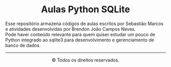 <h1 align="center">Aulas Python SQLite</h1>

<div>
  <p>
  Esse repositório armazena códigos de aulas escritos por Sebastião Marcos e atividades desenvolvidas por Brendon João Campos Neves. <br>
  Pode haver conteúdo relevante para quem quiser estudar um pouco de Python integrado ao sqlite3 para desenvolvimento e gerenciamento de banco de dados. <br>
  </p>
</div>

<hr>

<div>
  <p align="center">
  &copy; Todos os direitos reservados.
  </p>
</div>
